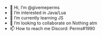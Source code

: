 - 👋 Hi, I’m @givemeperms
- 👀 I’m interested in Java/Lua
- 🌱 I’m currently learning JS
- 💞️ I’m looking to collaborate on Nothing atm
- 📫 How to reach me Discord: Perms#1990
